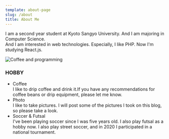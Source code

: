 ```yaml
---
template: about-page
slug: /about
title: About Me
---
```


I am a second year student at Kyoto Sangyo University.
And I am majoring in Computer Science.<br>
And I am interested in web technologies. Especially, I like PHP. Now I'm studying React.js.

![Coffee and programming](/assets/about-page.jpeg "Coffee and Programming")

### HOBBY
- Coffee<br>
   I like to drip coffee and drink it.If you have any recommendations for coffee beans or drip equipment, please let me know.
- Photo<br>
   I like to take pictures. I will post some of the pictures I took on this blog, so please take a look.
- Soccer & Futsal<br>
   I've been playing soccer since I was five years old. I also play futsal as a hobby now. I also play street soccer, and in 2020 I participated in a national tournament.

